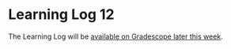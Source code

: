 # Learning Log 12

The Learning Log will be [available on Gradescope later this week](https://www.gradescope.ca/courses/5038).